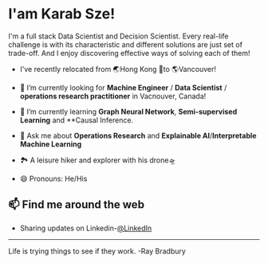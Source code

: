 <h1> I'am Karab Sze! </h1>




I'm a full stack Data Scientist and Decision Scientist. Every real-life challenge is with its characteristic and different solutions are just set of trade-off. And I enjoy discovering effective ways of solving each of them!

-  I've recently relocated from 🌏Hong Kong  🛫to  🌎Vancouver!

- 🔭 I’m currently looking for **Machine Engineer** / **Data Scientist** / **operations research practitioner** in Vacnouver, Canada!
- 🌱 I’m currently learning **Graph Neural Network**, **Semi-supervised Learning** and **Causal Inference.
- 💬 Ask me about **Operations Research** and **Explainable AI**/**Interpretable Machine Learning** 
- 🏞 A leisure hiker and explorer with his drone🛸
- 😄 Pronouns: He/His

<h2> 📫 Find me around the web </h2>

- Sharing updates on Linkedin-<a href="https://www.linkedin.com/in/karab-sze/">@LinkedIn</a>

---
Life is trying things to see if they work. -Ray Bradbury

<!--
**karabC/karabC** is a ✨ _special_ ✨ repository because its `README.md` (this file) appears on your GitHub profile.

Here are some ideas to get you started:

- 🔭 I’m currently working on ...
- 🌱 I’m currently learning ...
- 👯 I’m looking to collaborate on ...
- 🤔 I’m looking for help with ...
- 💬 Ask me about ...
-  How to reach me: ...
- 😄 Pronouns: ...
- ⚡ Fun fact: ...
-->
